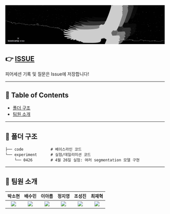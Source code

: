 <div align="center"> 
    <img src="logo.png" alt="logo"/>
</div>

## 👉 [ISSUE](https://github.com/bcaitech1/p3-ims-obd-eagle-eye/issues)

피어세션 기록 및 질문은 Issue에 저장합니다!

---

## 📝 Table of Contents

- [폴더 구조](#-폴더-구조)
- [팀원 소개](#-팀원-소개)

---

## 📁 폴더 구조

```
├── code            # 베이스라인 코드
└── experiment      # 실험/데일리미션 코드
    └── 0426        # 4월 26일 실험: 여러 segmentation 모델 구현
```

---

## 👋 팀원 소개

|                                                                                      박소현                                                                                      |                                                             배수민                                                             |                                                          이아름                                                           |                                                            정지영                                                            |                                                            조성진                                                             |                                                            최재혁                                                             |
| :------------------------------------------------------------------------------------------------------------------------------------------------------------------------------: | :----------------------------------------------------------------------------------------------------------------------------: | :-----------------------------------------------------------------------------------------------------------------------: | :--------------------------------------------------------------------------------------------------------------------------: | :---------------------------------------------------------------------------------------------------------------------------: | :---------------------------------------------------------------------------------------------------------------------------: |
| <a href='https://github.com/CoodingPenguin'><img src='https://avatars.githubusercontent.com/u/37505775?s=460&u=44732fef53503e63d47192ce5c2de747eff5f0c6&v=4' width='200px'/></a> | <a href='https://github.com/bsm8734'><img src='https://avatars.githubusercontent.com/u/35002768?s=460&v=4' width='200px'/></a> | <a href='https://github.com/areum514'><img src='https://avatars.githubusercontent.com/u/31814363?v=4' width='200px'/></a> | <a href='https://github.com/bitwarrior1'><img src='https://avatars.githubusercontent.com/u/28282381?v=4' width='200px'/></a> | <a href='https://github.com/Jo-ad-fontes'><img src='https://avatars.githubusercontent.com/u/44337804?v=4' width='200px'/></a> | <a href='https://github.com/opijae'><img src='https://avatars.githubusercontent.com/u/26226101?s=460&v=4' width='200px'/></a> |
